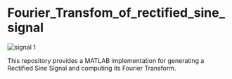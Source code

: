 # Fourier_Transfom_of_rectified_sine_signal

![signal 1](https://github.com/user-attachments/assets/ca4215ad-066b-41f9-9999-81ba1b90a40e)


This repository provides a MATLAB implementation for generating a Rectified Sine Signal and computing its Fourier Transform.
